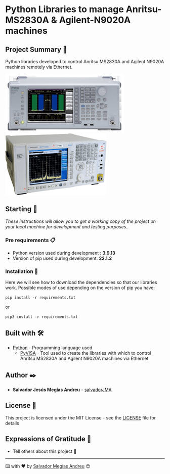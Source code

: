 # Python Libraries to manage Anritsu-MS2830A & Agilent-N9020A machines


## Project Summary 📃

Python libraries developed to control Anritsu MS2830A and Agilent N9020A machines remotely via Ethernet.


![Anritsu machine](img/ANRITSU_MS2830A.jpg "Anritsu machine")  <img src="img/N9020A_AGILENT.png" width="320" height="195">


## Starting 🚀

_These instructions will allow you to get a working copy of the project on your local machine for development and testing purposes.._


### Pre requirements 📋

* Python version used during development : **3.9.13**
* Version of pip used during development: **22.1.2**


### Installation 🔧

Here we will see how to download the dependencies so that our libraries work.
Possible modes of use depending on the version of pip you have:

```
pip install -r requirements.txt
```

or
```
pip3 install -r requirements.txt
```




## Built with 🛠️

* [Python](https://www.python.org/) - Programming language used
    * [PyVISA](https://pyvisa.readthedocs.io/en/latest/) - Tool used to create the libraries with which to control Anritsu MS2830A and Agilent N9020A machines via Ethernet


## Author ✒️

* **Salvador Jesús Megías Andreu** - [salvadorJMA](https://github.com/salvadorJMA)


## License 📄

This project is licensed under the MIT License - see the [LICENSE](LICENSE) file for details

## Expressions of Gratitude 🎁

* Tell others about this project 📢




---
⌨️ with ❤️ by [Salvador Megías Andreu](https://github.com/salvadorJMA) 😊
